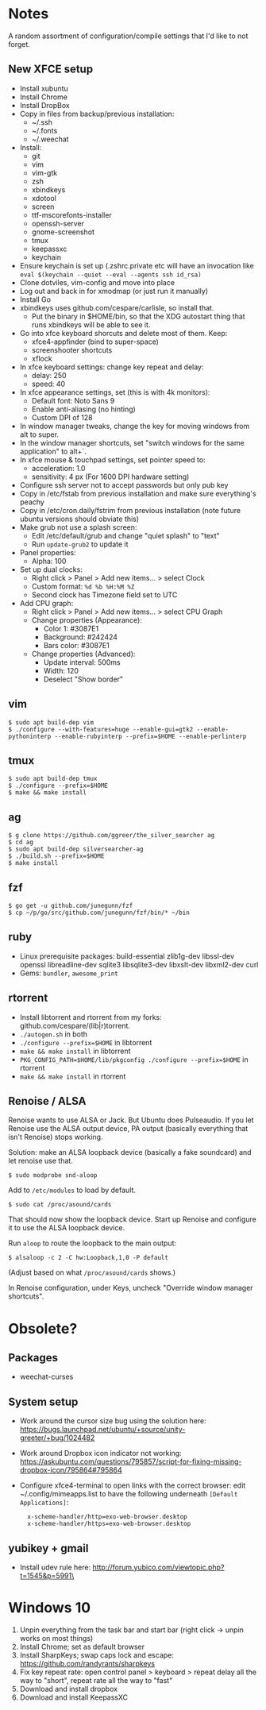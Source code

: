 # Notes

A random assortment of configuration/compile settings that I'd like to not forget.

## New XFCE setup

* Install xubuntu
* Install Chrome
* Install DropBox
* Copy in files from backup/previous installation:
  - ~/.ssh
  - ~/.fonts
  - ~/.weechat
* Install:
  - git
  - vim
  - vim-gtk
  - zsh
  - xbindkeys
  - xdotool
  - screen
  - ttf-mscorefonts-installer
  - openssh-server
  - gnome-screenshot
  - tmux
  - keepassxc
  - keychain
* Ensure keychain is set up (.zshrc.private etc will have
  an invocation like `eval $(keychain --quiet --eval --agents ssh id_rsa)`
* Clone dotviles, vim-config and move into place
* Log out and back in for xmodmap (or just run it manually)
* Install Go
* xbindkeys uses github.com/cespare/carlisle, so install that.
  - Put the binary in $HOME/bin, so that the XDG autostart thing that runs
    xbindkeys will be able to see it.
* Go into xfce keyboard shorcuts and delete most of them. Keep:
  - xfce4-appfinder (bind to super-space)
  - screenshooter shortcuts
  - xflock
* In xfce keyboard settings: change key repeat and delay:
  - delay: 250
  - speed: 40
* In xfce appearance settings, set (this is with 4k monitors):
  - Default font: Noto Sans 9
  - Enable anti-aliasing (no hinting)
  - Custom DPI of 128
* In window manager tweaks, change the key for moving windows from alt to super.
* In the window manager shortcuts, set "switch windows for the same application" to alt+`.
* In xfce mouse & touchpad settings, set pointer speed to:
  - acceleration: 1.0
  - sensitivity: 4 px
  (For 1600 DPI hardware setting)
* Configure ssh server not to accept passwords but only pub key
* Copy in /etc/fstab from previous installation and make sure everything's peachy
* Copy in /etc/cron.daily/fstrim from previous installation (note future ubuntu versions should obviate this)
* Make grub not use a splash screen:
  - Edit /etc/default/grub and change "quiet splash" to "text"
  - Run `update-grub2` to update it
* Panel properties:
  - Alpha: 100
* Set up dual clocks:
  - Right click > Panel > Add new items... > select Clock
  - Custom format: `%d %b %H:%M %Z`
  - Second clock has Timezone field set to UTC
* Add CPU graph:
  - Right click > Panel > Add new items... > select CPU Graph
  - Change properties (Appearance):
    - Color 1: #3087E1
    - Background: #242424
    - Bars color: #3087E1
  - Change properties (Advanced):
    - Update interval: 500ms
    - Width: 120
    - Deselect "Show border"

## vim

    $ sudo apt build-dep vim
    $ ./configure --with-features=huge --enable-gui=gtk2 --enable-pythoninterp --enable-rubyinterp --prefix=$HOME --enable-perlinterp

## tmux

    $ sudo apt build-dep tmux
    $ ./configure --prefix=$HOME
    $ make && make install

## ag

    $ g clone https://github.com/ggreer/the_silver_searcher ag
    $ cd ag
    $ sudo apt build-dep silversearcher-ag
    $ ./build.sh --prefix=$HOME
    $ make install

## fzf

    $ go get -u github.com/junegunn/fzf
    $ cp ~/p/go/src/github.com/junegunn/fzf/bin/* ~/bin

## ruby

* Linux prerequisite packages: build-essential zlib1g-dev libssl-dev openssl libreadline-dev sqlite3 libsqlite3-dev libxslt-dev libxml2-dev curl
* Gems: `bundler`, `awesome_print`

## rtorrent

* Install libtorrent and rtorrent from my forks: github.com/cespare/(lib|r)torrent.
* `./autogen.sh` in both
* `./configure --prefix=$HOME` in libtorrent
* `make && make install` in libtorrent
* `PKG_CONFIG_PATH=$HOME/lib/pkgconfig ./configure --prefix=$HOME` in rtorrent
* `make && make install` in rtorrent

## Renoise / ALSA

Renoise wants to use ALSA or Jack. But Ubuntu does Pulseaudio. If you let Renoise use the ALSA output device,
PA output (basically everything that isn't Renoise) stops working.

Solution: make an ALSA loopback device (basically a fake soundcard) and let renoise use that.

    $ sudo modprobe snd-aloop

Add to `/etc/modules` to load by default.

    $ sudo cat /proc/asound/cards

That should now show the loopback device. Start up Renoise and configure it to use the ALSA loopback device.

Run `aloop` to route the loopback to the main output:

    $ alsaloop -c 2 -C hw:Loopback,1,0 -P default

(Adjust based on what `/proc/asound/cards` shows.)

In Renoise configuration, under Keys, uncheck "Override window manager shortcuts".

# Obsolete?

## Packages

* weechat-curses

## System setup

* Work around the cursor size bug using the solution here:
  https://bugs.launchpad.net/ubuntu/+source/unity-greeter/+bug/1024482
* Work around Dropbox icon indicator not working:
  https://askubuntu.com/questions/795857/script-for-fixing-missing-dropbox-icon/795864#795864
* Configure xfce4-terminal to open links with the correct browser: edit
  ~/.config/mimeapps.list to have the following underneath `[Default Applications]`:

        x-scheme-handler/http=exo-web-browser.desktop
        x-scheme-handler/https=exo-web-browser.desktop

## yubikey + gmail

* Install udev rule here: http://forum.yubico.com/viewtopic.php?t=1545&p=5991\

# Windows 10

1. Unpin everything from the task bar and start bar (right click -> unpin works on most things)
2. Install Chrome; set as default browser
3. Install SharpKeys; swap caps lock and escape: https://github.com/randyrants/sharpkeys
4. Fix key repeat rate: open control panel > keyboard > repeat delay all the way to "short", repeat rate all the way to "fast"
5. Download and install dropbox
6. Download and install KeepassXC
